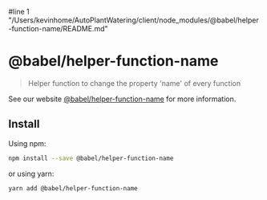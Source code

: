 #line 1 "/Users/kevinhome/AutoPlantWatering/client/node_modules/@babel/helper-function-name/README.md"
# @babel/helper-function-name

> Helper function to change the property 'name' of every function

See our website [@babel/helper-function-name](https://babeljs.io/docs/babel-helper-function-name) for more information.

## Install

Using npm:

```sh
npm install --save @babel/helper-function-name
```

or using yarn:

```sh
yarn add @babel/helper-function-name
```
